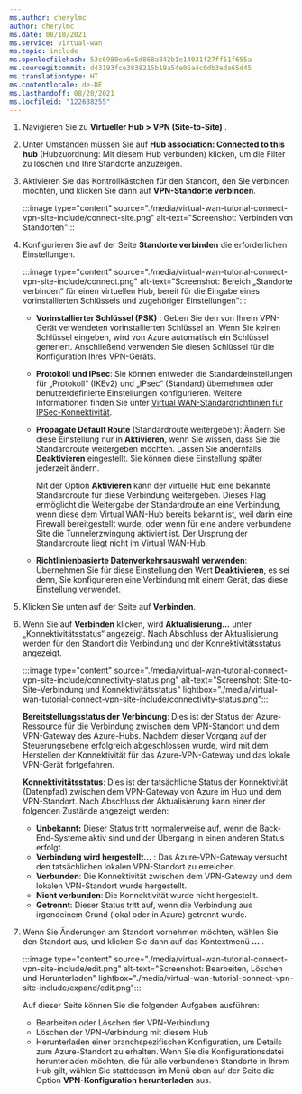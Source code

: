 ```yaml
---
ms.author: cherylmc
author: cherylmc
ms.date: 08/18/2021
ms.service: virtual-wan
ms.topic: include
ms.openlocfilehash: 53c6980ea6e5d868a842b1e14031f27ff51f655a
ms.sourcegitcommit: d43193fce3838215b19a54e06a4c0db3eda65d45
ms.translationtype: HT
ms.contentlocale: de-DE
ms.lasthandoff: 08/20/2021
ms.locfileid: "122638255"
---
```

1. Navigieren Sie zu **Virtueller Hub > VPN (Site-to-Site)** .

1. Unter Umständen müssen Sie auf **Hub association: Connected to this hub** (Hubzuordnung: Mit diesem Hub verbunden) klicken, um die Filter zu löschen und Ihre Standorte anzuzeigen.

1. Aktivieren Sie das Kontrollkästchen für den Standort, den Sie verbinden möchten, und klicken Sie dann auf **VPN-Standorte verbinden**.

   :::image type="content" source="./media/virtual-wan-tutorial-connect-vpn-site-include/connect-site.png" alt-text="Screenshot: Verbinden von Standorten":::

1. Konfigurieren Sie auf der Seite **Standorte verbinden** die erforderlichen Einstellungen.

   :::image type="content" source="./media/virtual-wan-tutorial-connect-vpn-site-include/connect.png" alt-text="Screenshot: Bereich „Standorte verbinden“ für einen virtuellen Hub, bereit für die Eingabe eines vorinstallierten Schlüssels und zugehöriger Einstellungen":::

   * **Vorinstallierter Schlüssel (PSK)** : Geben Sie den von Ihrem VPN-Gerät verwendeten vorinstallierten Schlüssel an. Wenn Sie keinen Schlüssel eingeben, wird von Azure automatisch ein Schlüssel generiert. Anschließend verwenden Sie diesen Schlüssel für die Konfiguration Ihres VPN-Geräts.
   * **Protokoll und IPsec**: Sie können entweder die Standardeinstellungen für „Protokoll“ (IKEv2) und „IPsec“ (Standard) übernehmen oder benutzerdefinierte Einstellungen konfigurieren. Weitere Informationen finden Sie unter [Virtual WAN-Standardrichtlinien für IPSec-Konnektivität](../articles/virtual-wan/virtual-wan-ipsec.md).
   * **Propagate Default Route** (Standardroute weitergeben): Ändern Sie diese Einstellung nur in **Aktivieren**, wenn Sie wissen, dass Sie die Standardroute weitergeben möchten. Lassen Sie andernfalls **Deaktivieren** eingestellt. Sie können diese Einstellung später jederzeit ändern. 
   
     Mit der Option **Aktivieren** kann der virtuelle Hub eine bekannte Standardroute für diese Verbindung weitergeben. Dieses Flag ermöglicht die Weitergabe der Standardroute an eine Verbindung, wenn diese dem Virtual WAN-Hub bereits bekannt ist, weil darin eine Firewall bereitgestellt wurde, oder wenn für eine andere verbundene Site die Tunnelerzwingung aktiviert ist. Der Ursprung der Standardroute liegt nicht im Virtual WAN-Hub. 
   * **Richtlinienbasierte Datenverkehrsauswahl verwenden**: Übernehmen Sie für diese Einstellung den Wert **Deaktivieren**, es sei denn, Sie konfigurieren eine Verbindung mit einem Gerät, das diese Einstellung verwendet.

1. Klicken Sie unten auf der Seite auf **Verbinden**.

1. Wenn Sie auf **Verbinden** klicken, wird **Aktualisierung...** unter „Konnektivitätsstatus“ angezeigt. Nach Abschluss der Aktualisierung werden für den Standort die Verbindung und der Konnektivitätsstatus angezeigt.

   :::image type="content" source="./media/virtual-wan-tutorial-connect-vpn-site-include/connectivity-status.png" alt-text="Screenshot: Site-to-Site-Verbindung und Konnektivitätsstatus" lightbox="./media/virtual-wan-tutorial-connect-vpn-site-include/connectivity-status.png":::

   **Bereitstellungsstatus der Verbindung**: Dies ist der Status der Azure-Ressource für die Verbindung zwischen dem VPN-Standort und dem VPN-Gateway des Azure-Hubs. Nachdem dieser Vorgang auf der Steuerungsebene erfolgreich abgeschlossen wurde, wird mit dem Herstellen der Konnektivität für das Azure-VPN-Gateway und das lokale VPN-Gerät fortgefahren.

   **Konnektivitätsstatus**: Dies ist der tatsächliche Status der Konnektivität (Datenpfad) zwischen dem VPN-Gateway von Azure im Hub und dem VPN-Standort. Nach Abschluss der Aktualisierung kann einer der folgenden Zustände angezeigt werden:

    * **Unbekannt:** Dieser Status tritt normalerweise auf, wenn die Back-End-Systeme aktiv sind und der Übergang in einen anderen Status erfolgt.
    * **Verbindung wird hergestellt…** : Das Azure-VPN-Gateway versucht, den tatsächlichen lokalen VPN-Standort zu erreichen.
    * **Verbunden**: Die Konnektivität zwischen dem VPN-Gateway und dem lokalen VPN-Standort wurde hergestellt.
   * **Nicht verbunden**: Die Konnektivität wurde nicht hergestellt.
    * **Getrennt**: Dieser Status tritt auf, wenn die Verbindung aus irgendeinem Grund (lokal oder in Azure) getrennt wurde.
1. Wenn Sie Änderungen am Standort vornehmen möchten, wählen Sie den Standort aus, und klicken Sie dann auf das Kontextmenü **...** .

   :::image type="content" source="./media/virtual-wan-tutorial-connect-vpn-site-include/edit.png" alt-text="Screenshot: Bearbeiten, Löschen und Herunterladen" lightbox="./media/virtual-wan-tutorial-connect-vpn-site-include/expand/edit.png":::

   Auf dieser Seite können Sie die folgenden Aufgaben ausführen: 

   * Bearbeiten oder Löschen der VPN-Verbindung
   * Löschen der VPN-Verbindung mit diesem Hub
   * Herunterladen einer branchspezifischen Konfiguration, um Details zum Azure-Standort zu erhalten. Wenn Sie die Konfigurationsdatei herunterladen möchten, die für alle verbundenen Standorte in Ihrem Hub gilt, wählen Sie stattdessen im Menü oben auf der Seite die Option **VPN-Konfiguration herunterladen** aus.
